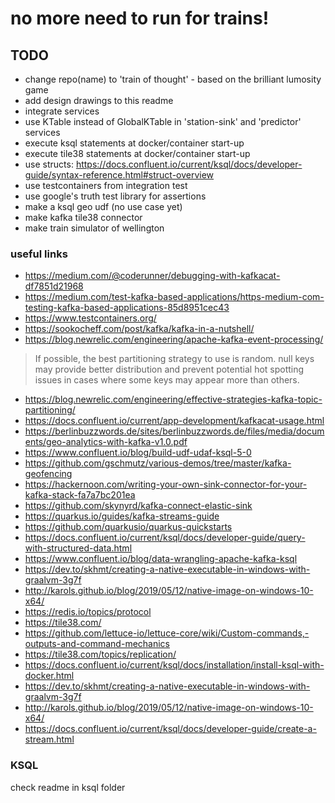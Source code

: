 # no more need to run for trains!

## TODO
* change repo(name) to 'train of thought' - based on the brilliant lumosity game
* add design drawings to this readme
* integrate services
* use KTable instead of GlobalKTable in 'station-sink' and 'predictor' services
* execute ksql statements at docker/container start-up
* execute tile38 statements at docker/container start-up
* use structs: https://docs.confluent.io/current/ksql/docs/developer-guide/syntax-reference.html#struct-overview
* use testcontainers from integration test
* use google's truth test library for assertions 
* make a ksql geo udf (no use case yet)
* make kafka tile38 connector
* make train simulator of wellington

### useful links
* https://medium.com/@coderunner/debugging-with-kafkacat-df7851d21968
* https://medium.com/test-kafka-based-applications/https-medium-com-testing-kafka-based-applications-85d8951cec43
* https://www.testcontainers.org/
* https://sookocheff.com/post/kafka/kafka-in-a-nutshell/
* https://blog.newrelic.com/engineering/apache-kafka-event-processing/ 
> If possible, the best partitioning strategy to use is random.
> null keys may provide better distribution and prevent potential hot spotting issues in cases where some keys may appear more than others.
* https://blog.newrelic.com/engineering/effective-strategies-kafka-topic-partitioning/
* https://docs.confluent.io/current/app-development/kafkacat-usage.html
* https://berlinbuzzwords.de/sites/berlinbuzzwords.de/files/media/documents/geo-analytics-with-kafka-v1.0.pdf
* https://www.confluent.io/blog/build-udf-udaf-ksql-5-0
* https://github.com/gschmutz/various-demos/tree/master/kafka-geofencing
* https://hackernoon.com/writing-your-own-sink-connector-for-your-kafka-stack-fa7a7bc201ea
* https://github.com/skynyrd/kafka-connect-elastic-sink
* https://quarkus.io/guides/kafka-streams-guide
* https://github.com/quarkusio/quarkus-quickstarts
* https://docs.confluent.io/current/ksql/docs/developer-guide/query-with-structured-data.html
* https://www.confluent.io/blog/data-wrangling-apache-kafka-ksql
* https://dev.to/skhmt/creating-a-native-executable-in-windows-with-graalvm-3g7f
* http://karols.github.io/blog/2019/05/12/native-image-on-windows-10-x64/
* https://redis.io/topics/protocol
* https://tile38.com/
* https://github.com/lettuce-io/lettuce-core/wiki/Custom-commands,-outputs-and-command-mechanics
* https://tile38.com/topics/replication/
* https://docs.confluent.io/current/ksql/docs/installation/install-ksql-with-docker.html 
* https://dev.to/skhmt/creating-a-native-executable-in-windows-with-graalvm-3g7f
* http://karols.github.io/blog/2019/05/12/native-image-on-windows-10-x64/
* https://docs.confluent.io/current/ksql/docs/developer-guide/create-a-stream.html

### KSQL

check readme in ksql folder

